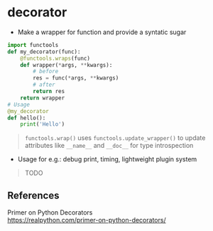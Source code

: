 # decorator

* Make a wrapper for function and provide a syntatic sugar

```python linenums="1"
import functools
def my_decorator(func):
    @functools.wraps(func)
    def wrapper(*args, **kwargs):
        # before
        res = func(*args, **kwargs)
        # after
        return res
    return wrapper
# Usage
@my_decorator
def hello():
    print('Hello')
```

> `functools.wrap()` uses `functools.update_wrapper()` to update attributes like `__name__` and `__doc__` for type introspection

* Usage for e.g.: debug print, timing, lightweight plugin system

> TODO

## References

Primer on Python Decorators<br>
<https://realpython.com/primer-on-python-decorators/>
